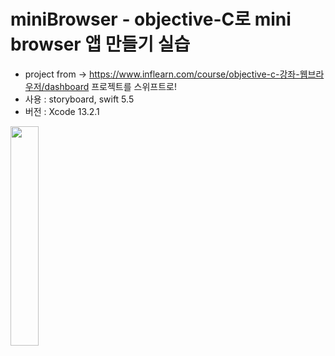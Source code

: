 # miniBrowser - objective-C로 mini browser 앱 만들기 실습

+ project from -> https://www.inflearn.com/course/objective-c-강좌-웹브라우저/dashboard 프로젝트를 스위프트로!
+ 사용 : storyboard, swift 5.5
+ 버전 : Xcode 13.2.1

<img width="30%" src="https://user-images.githubusercontent.com/94026712/149740318-0c83ee54-26fe-4d7c-9bd3-c26273afbb11.png"/>
